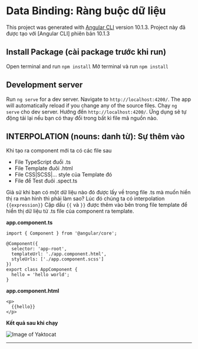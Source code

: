 # Data Binding: Ràng buộc dữ liệu

This project was generated with [Angular CLI](https://github.com/angular/angular-cli) version 10.1.3.
Project này đã được tạo với [Angular CLI] phiên bản 10.1.3

## Install Package (cài package trước khi run)

Open terminal and run `npm install`
Mở terminal và run `npm install`

## Development server

Run `ng serve` for a dev server. Navigate to `http://localhost:4200/`. The app will automatically reload if you change any of the source files.
Chạy `ng serve` cho dev server. Hướng đến `http://localhost:4200/`. Ứng dụng sẽ tự động tải lại nếu bạn có thay đổi trong bất kì file mã nguồn nào.

## INTERPOLATION (nouns: danh từ): Sự thêm vào
Khi tạo ra component mới ta có các file sau
* File TypeScript đuổi .ts
* File Template đuôi .html
* File CSS|SCSS|... style của Template đó
* File để Test đuôi .spect.ts

Giả sử khi bạn có một dữ liệu nào đó được lấy về trong file .ts mà muốn hiển thị ra màn hình thì phải làm sao?
Lúc đó chúng ta có  interpolation `{{expression}}`
Cặp dấu `{{` và `}}` được thêm vào bên trong file template để hiển thị dữ liệu từ .ts file của component ra template.

__app.component.ts__
```
import { Component } from '@angular/core';

@Component({
  selector: 'app-root',
  templateUrl: './app.component.html',
  styleUrls: ['./app.component.scss']
})
export class AppComponent {
  hello = 'hello world';
}
```
__app.component.html__
```
<p>
  {{hello}}
</p>
```
__Kết quả sau khi chạy__

![Image of Yaktocat](https://scontent-hkg4-2.xx.fbcdn.net/v/t1.0-9/120132793_2771933739694798_5965221724466810002_n.jpg?_nc_cat=104&_nc_sid=730e14&_nc_ohc=2OuSV-_9stcAX85qjoJ&_nc_ht=scontent-hkg4-2.xx&oh=e8a309fb98d8fef253f6887ced4163b7&oe=5F982A8C)
____

